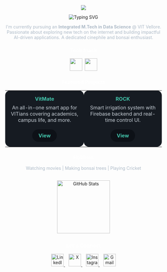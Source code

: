 <!-- GitHub Profile for Rishi Kethan Reddy -->

<!-- 🔷 Top SVG Wave -->
<div align="center">
  <img src="https://capsule-render.vercel.app/api?type=blur&height=270&color=gradient&text=Rishi%20Kethan%20Reddy&fontSize=70&descAlign=58&textBg=false&reversal=false&animation=fadeIn" />


  <p align="center">
    <img src="https://readme-typing-svg.demolab.com?font=Open+Sans&weight=600&size=22&duration=2000&pause=1000&color=43C6AC&center=true&vCenter=true&width=435&lines=AI+Researcher;Full+Stack+Developer;Tech+Enthusiast" alt="Typing SVG" />
  </p>

  <p style="color: #ADBAC7; max-width: 700px;">
    I'm currently pursuing an <strong>Integrated M.Tech in Data Science</strong> @ VIT Vellore. Passionate about exploring new tech on the internet and building impactful AI-driven applications. A dedicated cinephile and bonsai enthusiast.
  </p>

  <h3 style="font-weight:bold; color:#ffffff;">Tech Stack</h3>

  <p align="center">
    <img src="https://skillicons.dev/icons?i=html,css,js,ts,react,nodejs" height="40"/>&nbsp;
    <img src="https://skillicons.dev/icons?i=tailwind,firebase,supabase,python,java,cpp" height="40"/>
  </p>

  <h3 align="center" style="color:#ffffff; font-weight:bold;">Featured Projects</h3>

  <table align="center" style="border-collapse: collapse; border-spacing: 0;">
    <tr>
      <td align="center" style="background-color:#161B22; border-radius:16px; color:#C9D1D9; width:300px; padding:16px;">
        <h4 style="color:#43C6AC; margin: 0;">VitMate</h4>
        <p style="margin: 8px 0;">An all-in-one smart app for VITians covering academics, campus life, and more.</p>
        <a href="https://drive.google.com/file/d/1SrE6RSgknQ0-uYPYTbXAgiqyJrjTxk6x/view?usp=drivesdk" 
           style="display:inline-block; margin-top:12px; padding:10px 20px; border-radius:24px; background-color:#0D1117; color:#43C6AC; text-decoration:none; font-weight:bold;">
          View
        </a>
      </td>
      <td align="center" style="background-color:#161B22; border-radius:16px; color:#C9D1D9; width:300px; padding:16px;">
        <h4 style="color:#43C6AC; margin: 0;">ROCK</h4>
        <p style="margin: 8px 0;">Smart irrigation system with Firebase backend and real-time control UI.</p>
        <a href="https://rock-irrigation-app-2.web.app/" 
           style="display:inline-block; margin-top:12px; padding:10px 20px; border-radius:24px; background-color:#0D1117; color:#43C6AC; text-decoration:none; font-weight:bold;">
          View
        </a>
      </td>
    </tr>
  </table>

  <h3 style="font-weight:bold; color:#ffffff;">Hobbies</h3>

  <p style="color: #ADBAC7;" align="center">
    Watching movies | Making bonsai trees | Playing Cricket
  </p>

  <br>

  <a href="https://github.com/RishiKethanReddy">
    <img src="https://github-readme-stats.vercel.app/api?username=RishiKethanReddy&show_icons=true&theme=tokyonight&hide=stars&count_private=true&hide_border=true&bg_color=0D1117&title_color=43C6AC&icon_color=43C6AC&text_color=C9D1D9" height="170" alt="GitHub Stats"/>
  </a>
<h2></h2>
  <h3 style="font-weight:bold; color:#ffffff;">Let's Connect</h3>

  <p align="center">
    <a href="https://www.linkedin.com/in/rishikethanreddy" target="_blank">
      <img src="https://img.icons8.com/color/96/linkedin.png" width="40" alt="LinkedIn"/>
    </a>&nbsp;&nbsp;
    <a href="https://x.com/prkr29?s=08" target="_blank">
      <img src="https://img.icons8.com/ios-glyphs/90/ffffff/twitterx.png" width="40" alt="X"/>
    </a>&nbsp;&nbsp;
    <a href="https://www.instagram.com/igobyrishi" target="_blank">
      <img src="https://img.icons8.com/fluency/96/instagram-new.png" width="40" alt="Instagram"/>
    </a>&nbsp;&nbsp;
    <a href="mailto:palarishikethanreddy@gmail.com" target="_blank">
      <img src="https://img.icons8.com/color/96/gmail-new.png" width="40" alt="Gmail"/>
    </a>
  </p>
</div>
</div>

